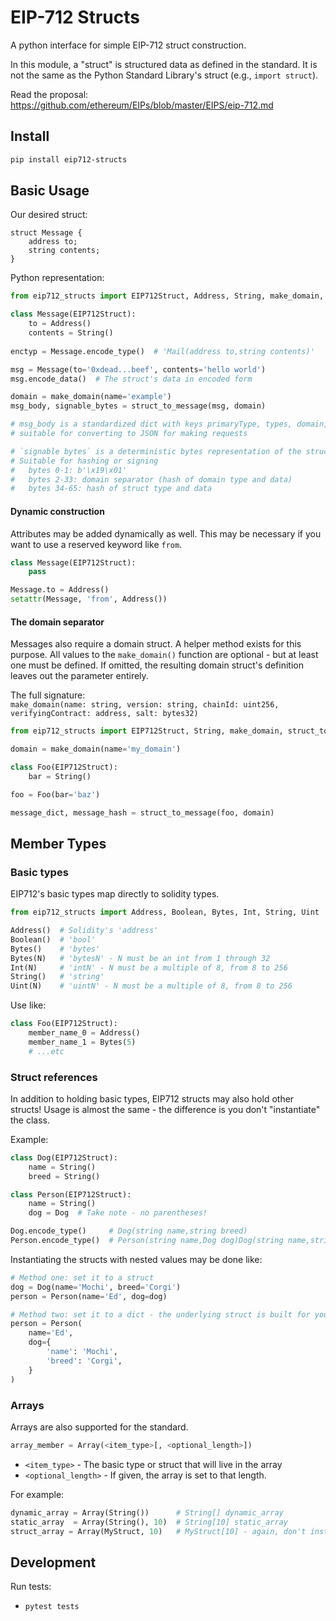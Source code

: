 # EIP-712 Structs

A python interface for simple EIP-712 struct construction.

In this module, a "struct" is structured data as defined in the standard.
It is not the same as the Python Standard Library's struct (e.g., `import struct`).

Read the proposal:<br/>
https://github.com/ethereum/EIPs/blob/master/EIPS/eip-712.md

## Install
```bash
pip install eip712-structs
```

## Basic Usage

Our desired struct:
```
struct Message {
    address to;
    string contents;
}
```

Python representation:
```python
from eip712_structs import EIP712Struct, Address, String, make_domain, struct_to_message

class Message(EIP712Struct):
    to = Address()
    contents = String()
    
enctyp = Message.encode_type()  # 'Mail(address to,string contents)'

msg = Message(to='0xdead...beef', contents='hello world')
msg.encode_data()  # The struct's data in encoded form

domain = make_domain(name='example')
msg_body, signable_bytes = struct_to_message(msg, domain)

# msg_body is a standardized dict with keys primaryType, types, domain, and message
# suitable for converting to JSON for making requests

# `signable bytes` is a deterministic bytes representation of the struct
# Suitable for hashing or signing
#   bytes 0-1: b'\x19\x01'
#   bytes 2-33: domain separator (hash of domain type and data)
#   bytes 34-65: hash of struct type and data
```

#### Dynamic construction
Attributes may be added dynamically as well. This may be necessary if you
want to use a reserved keyword like `from`.

```python
class Message(EIP712Struct):
    pass

Message.to = Address()
setattr(Message, 'from', Address())
```

#### The domain separator
Messages also require a domain struct. A helper method exists for this purpose.
All values to the `make_domain()`
function are optional - but at least one must be defined. If omitted, the resulting
domain struct's definition leaves out the parameter entirely.

The full signature: <br/>
`make_domain(name: string, version: string, chainId: uint256, verifyingContract: address, salt: bytes32)`

```python
from eip712_structs import EIP712Struct, String, make_domain, struct_to_message

domain = make_domain(name='my_domain')

class Foo(EIP712Struct):
    bar = String()

foo = Foo(bar='baz')

message_dict, message_hash = struct_to_message(foo, domain)
```


## Member Types

### Basic types
EIP712's basic types map directly to solidity types.

```python
from eip712_structs import Address, Boolean, Bytes, Int, String, Uint

Address()  # Solidity's 'address'
Boolean()  # 'bool'
Bytes()    # 'bytes'
Bytes(N)   # 'bytesN' - N must be an int from 1 through 32
Int(N)     # 'intN' - N must be a multiple of 8, from 8 to 256
String()   # 'string'
Uint(N)    # 'uintN' - N must be a multiple of 8, from 8 to 256
```

Use like:
```python
class Foo(EIP712Struct):
    member_name_0 = Address()
    member_name_1 = Bytes(5)
    # ...etc
```

### Struct references
In addition to holding basic types, EIP712 structs may also hold other structs!
Usage is almost the same - the difference is you don't "instantiate" the class.

Example:
```python
class Dog(EIP712Struct):
    name = String()
    breed = String()

class Person(EIP712Struct):
    name = String()
    dog = Dog  # Take note - no parentheses!

Dog.encode_type()     # Dog(string name,string breed)
Person.encode_type()  # Person(string name,Dog dog)Dog(string name,string breed)
```

Instantiating the structs with nested values may be done like:

```python
# Method one: set it to a struct
dog = Dog(name='Mochi', breed='Corgi')
person = Person(name='Ed', dog=dog)

# Method two: set it to a dict - the underlying struct is built for you
person = Person(
    name='Ed',
    dog={
        'name': 'Mochi',
        'breed': 'Corgi',
    }
)
```

### Arrays
Arrays are also supported for the standard.

```python
array_member = Array(<item_type>[, <optional_length>])
```

- `<item_type>` - The basic type or struct that will live in the array
- `<optional_length>` - If given, the array is set to that length.

For example:
```python
dynamic_array = Array(String())      # String[] dynamic_array
static_array  = Array(String(), 10)  # String[10] static_array
struct_array = Array(MyStruct, 10)   # MyStruct[10] - again, don't instantiate structs like the basic types
```

## Development
Run tests:
- `pytest tests`
